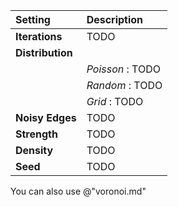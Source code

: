 | Setting          | Description      |
| :--------------- | :--------------- |
| **Iterations**   | TODO             |
| **Distribution** |                  |
|                  | *Poisson* : TODO |
|                  | *Random* : TODO  |
|                  | *Grid* : TODO    |
| **Noisy Edges**  | TODO             |
| **Strength**     | TODO             |
| **Density**      | TODO             |
| **Seed**         | TODO             |


You can also use @"voronoi.md"